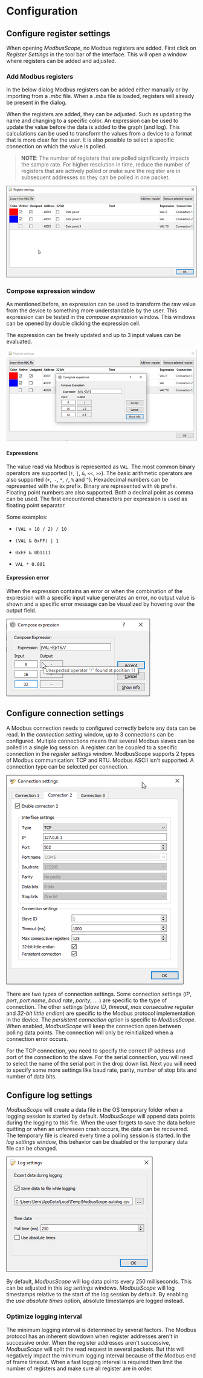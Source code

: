 # Configuration

## Configure register settings

When opening *ModbusScope*, no Modbus registers are added. First click on *Register Settings* in the tool bar of  the interface. This will open a window where registers can be added and adjusted.

### Add Modbus registers

In the below dialog Modbus registers can be added either manually or by importing from a *.mbc* file. When a *.mbs* file is loaded, registers will already be present in the dialog.

When the registers are added, they can be adjusted. Such as updating the name and changing to a specific color. An expression can be used to update the value before the data is added to the graph (and log). This calculations can be used to transform the values from a device to a format that is more clear for the user. It is also possible to select a specific connection on which the value is polled. 

> **NOTE**: The number of registers that are polled significantly impacts the sample rate. For higher resolution in time, reduce the number of registers that are actively polled or make sure the register are in subsequent addresses so they can be polled in one packet.

![image](../_static/user_manual/register_settings_dialog_with_registers.png)

### Compose expression window

As mentioned before, an expression can be used to transform the raw value from the device to something more understandable by the user. This expression can be tested in the *compose expression* window. This windows can be opened by double clicking the expression cell.

The expression can be freely updated and up to 3 input values can be evaluated.

![image](../_static/user_manual/expression_dialog.png)

#### Expressions

The value read via Modbus is represented as `VAL`. The most common binary operators are supported (`!`, `|`, `&`, `<<`, `>>`). The basic arithmetic operators are also supported (`+`,` -`, `*`, `/`, `%` and `^`). Hexadecimal numbers can be represented with the `0x` prefix. Binary are represented with `0b` prefix. Floating point numbers are also supported. Both a decimal point as comma can be used. The first encountered characters per expression is used as floating point separator.

Some examples:

* `(VAL + 10 / 2) / 10`

* `(VAL & 0xFF) | 1`
* `0xFF & 0b1111`

* `VAL * 0.001`

#### Expression error

When the expression contains an error or when the combination of the expression with a specific input value generates an error, no output value is shown and a specific error message can be visualized by hovering over the output field.

![image](../_static/user_manual/expression_dialog_error.png)

## Configure connection settings

A Modbus connection needs to configured correctly before any data can be read. In the *connection setting* window, up to 3 connections can be configured. Multiple connections means that several Modbus slaves can be polled in a single log session. A register can be coupled to a specific connection in the *register settings* window. ModbusScope supports 2 types of Modbus communication: TCP and RTU. Modbus ASCII isn't supported. A connection type can be selected per connection.

![image](../_static/user_manual/connection_settings.png)

There are two types of connection settings. Some connection settings (*IP*, *port*, *port name*, *baud rate*, *parity*, ... ) are specific to the type of connection. The other settings (*slave ID*, *timeout*, *max consecutive register* and *32-bit little endian*) are specific to the Modbus protocol implementation in the device. The *persistent connection* option is specific to *ModbusScope*. When enabled, *ModbusScope* will keep the connection open between polling data points. The connection will only be reinitialized when a connection error occurs.

For the TCP connection, you need to specify the correct IP address and port of the connection to the slave. For the serial connection, you will need to select the name of the serial port in the drop down list. Next you will need to specify some more settings like baud rate, parity, number of stop bits and number of data bits.

## Configure log settings

*ModbusScope* will create a data file in the OS temporary folder when a logging session is started by default. *ModbusScope* will append data points during the logging to this file. When the user forgets to save the data before quitting or when an unforeseen crash occurs, the data can be recovered. The temporary file is cleared every time a polling session is started. In the *log settings* window, this behavior can be disabled or the temporary data file can be changed.

![image](../_static/user_manual/log_settings.png)

By default, *ModbusScope* will log data points every 250 milliseconds. This can be adjusted in this *log settings* windows. *ModbusScope* will log timestamps relative to the start of the log session by default. By enabling the *use absolute times* option, absolute timestamps are logged instead.

### Optimize logging interval

The minimum logging interval is determined by several factors. The Modbus protocol has an inherent slowdown when register addresses aren't in successive order. When the register addresses aren't successive, *ModbusScope* will split the read request in several packets. But this will negatively impact the minimum logging interval because of the Modbus end of frame timeout. When a fast logging interval is required then limit the number of registers and make sure all register are in order.
